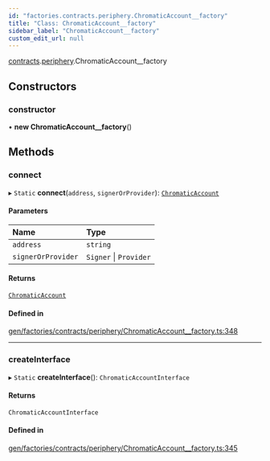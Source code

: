 ```yaml
---
id: "factories.contracts.periphery.ChromaticAccount__factory"
title: "Class: ChromaticAccount__factory"
sidebar_label: "ChromaticAccount__factory"
custom_edit_url: null
---
```


[contracts](../namespaces/factories.contracts.md).[periphery](../namespaces/factories.contracts.periphery.md).ChromaticAccount__factory

## Constructors

### constructor

• **new ChromaticAccount__factory**()

## Methods

### connect

▸ `Static` **connect**(`address`, `signerOrProvider`): [`ChromaticAccount`](../interfaces/contracts.periphery.ChromaticAccount.md)

#### Parameters

| Name | Type |
| :------ | :------ |
| `address` | `string` |
| `signerOrProvider` | `Signer` \| `Provider` |

#### Returns

[`ChromaticAccount`](../interfaces/contracts.periphery.ChromaticAccount.md)

#### Defined in

[gen/factories/contracts/periphery/ChromaticAccount__factory.ts:348](https://github.com/chromatic-protocol/sdk/blob/27a986d/src/gen/factories/contracts/periphery/ChromaticAccount__factory.ts#L348)

___

### createInterface

▸ `Static` **createInterface**(): `ChromaticAccountInterface`

#### Returns

`ChromaticAccountInterface`

#### Defined in

[gen/factories/contracts/periphery/ChromaticAccount__factory.ts:345](https://github.com/chromatic-protocol/sdk/blob/27a986d/src/gen/factories/contracts/periphery/ChromaticAccount__factory.ts#L345)

